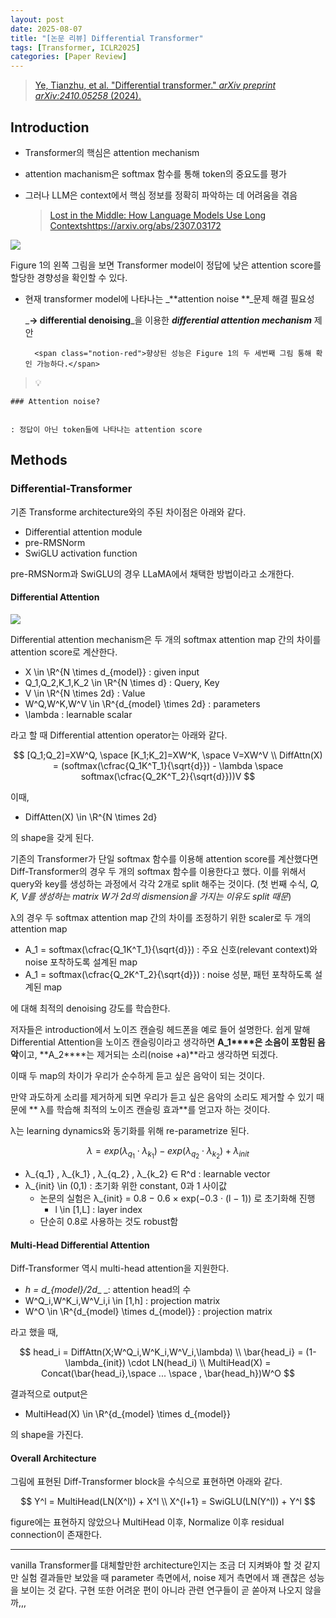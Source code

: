 ```yaml
---
layout: post
date: 2025-08-07
title: "[논문 리뷰] Differential Transformer"
tags: [Transformer, ICLR2025]
categories: [Paper Review]
---
```


> [Ye, Tianzhu, et al. "Differential transformer." ](https://arxiv.org/abs/2410.05258)[_arXiv preprint arXiv:2410.05258_](https://arxiv.org/abs/2410.05258)[ (2024).](https://arxiv.org/abs/2410.05258)



## Introduction

- Transformer의 핵심은 attention mechanism
- attention machanism은 softmax 함수를 통해 token의 중요도를 평가
- 그러나 LLM은 context에서 핵심 정보를 정확히 파악하는 데 어려움을 겪음

	> [Lost in the Middle: How Language Models Use Long Contextshttps://arxiv.org/abs/2307.03172](https://arxiv.org/abs/2307.03172)


![](https://prod-files-secure.s3.us-west-2.amazonaws.com/542b861c-36a8-4051-84e5-8804b6728dba/9083ea56-691a-4752-ae26-47f403431ac8/image.png?X-Amz-Algorithm=AWS4-HMAC-SHA256&X-Amz-Content-Sha256=UNSIGNED-PAYLOAD&X-Amz-Credential=ASIAZI2LB466YSXEXKLR%2F20251007%2Fus-west-2%2Fs3%2Faws4_request&X-Amz-Date=20251007T150116Z&X-Amz-Expires=3600&X-Amz-Security-Token=IQoJb3JpZ2luX2VjEA4aCXVzLXdlc3QtMiJGMEQCICNqxFa1t0zoNrr9mHyymxjSw148gsJGwC19mERQ8oYjAiAKVCuuriyphHgmrHmUyxTbD4bILXvJrJeX4vennm%2FF0CqIBAin%2F%2F%2F%2F%2F%2F%2F%2F%2F%2F8BEAAaDDYzNzQyMzE4MzgwNSIMMPlwvt%2FWaLESNyLAKtwDlBItF2Cm0YLGLAHQ%2FeCRUcMWpE3gusBrUcNHGaeqjT49anZL125rYrTkIp%2BGj%2B%2Fuz1Q7%2FqM4BUjb4hlmXBEG79UjBopJh%2Fg8utNqOItwvmbzHVqHv%2FMceT37wwhmmxbdKDvPVrQJqQPGbIL%2Brsa9i7w9EBvTH0mANFFa79rYsUQiqqAYBM9ojjidA7CwGQBkHSRj%2Bv418L0i1NNqW%2F7wxL%2FKlGcIK8HzYZZ61a7C8rs8KVxEpY5%2Boei%2BpWkEzpBAxBQlVOV6kxEj4VnU6fO4SJYmtb13igKa9jTuUXGlsECMf1x3qfwsWudR%2FufTZP1tvZ6a5kbg1jSh0mzdE5uDXfxlbaIyiiHSEJ4TA7hk71AbIFGj83DU8vrdUzjhiUHVIDWiNtel7FEZz7zLdyaVdDl3vQtTr1ywWeqo6dXixlxZvomU1xDzyhAbw5raTGAKG9ZlHfXvV1fUOin9%2BdeLeGrsRSCPfHAZuLllLjF%2BQNb%2FyEksZo9ZpOvDrQqyNUsHuZeKRb%2F7WRIDMlCmyHQiu73LWly1RZVE32hosXLGA8cre5c1srdQW6dyfjQc3UQMkqwNCKj2WcpQ9J%2FvXZP9wqOus%2B0yLsfjbK2E9uG7nsSDc2JX2SpjK8%2Bi8fUw976UxwY6pgHM3B%2Fdzb33Lgq7d%2F40njHWwFjcqDYNEAH80fdL%2B4IznwI%2Bhv0VEbSFu%2BOjLrQ0ir42%2FalN8mQeIpH4GheZIcjEB26bsS7TG%2Bx7JgFqolv%2BWKFXbn1novFRE77s%2BLtQgKgw6KBanuCUJSkMbjYHJNY%2F63VUnGQZGJJIPER7Uv13XYSGgE2Yyo5PnDGqhrmX8jXsOzvnYJHIdbHVKZiBix%2BDdvbKLrFw&X-Amz-Signature=08a5115fe9e4875e93a2bb99cdedf436abdc34e60808098d28acfb1c918a2418&X-Amz-SignedHeaders=host&x-amz-checksum-mode=ENABLED&x-id=GetObject)


Figure 1의 왼쪽 그림을 보면 Transformer model이 정답에 낮은 attention score를 할당한 경향성을 확인할 수 있다.

- 현재 transformer model에 나타나는 _**attention noise **_문제 해결 필요성

	_**→ differential denoising**_을 이용한 _**differential attention mechanism**_ 제안


		<span class="notion-red">향상된 성능은 Figure 1의 두 세번째 그림 통해 확인 가능하다.</span>


> 💡 


	### Attention noise?


	: 정답이 아닌 token들에 나타나는 attention score



## Methods



### Differential-Transformer


기존 Transforme architecture와의 주된 차이점은 아래와 같다.

- Differential attention module
- pre-RMSNorm
- SwiGLU activation function

pre-RMSNorm과 SwiGLU의 경우 LLaMA에서 채택한 방법이라고 소개한다.



#### Differential Attention


![](https://prod-files-secure.s3.us-west-2.amazonaws.com/542b861c-36a8-4051-84e5-8804b6728dba/116d70b2-1963-4810-9167-f4c7d8a06e8f/image.png?X-Amz-Algorithm=AWS4-HMAC-SHA256&X-Amz-Content-Sha256=UNSIGNED-PAYLOAD&X-Amz-Credential=ASIAZI2LB466YSXEXKLR%2F20251007%2Fus-west-2%2Fs3%2Faws4_request&X-Amz-Date=20251007T150116Z&X-Amz-Expires=3600&X-Amz-Security-Token=IQoJb3JpZ2luX2VjEA4aCXVzLXdlc3QtMiJGMEQCICNqxFa1t0zoNrr9mHyymxjSw148gsJGwC19mERQ8oYjAiAKVCuuriyphHgmrHmUyxTbD4bILXvJrJeX4vennm%2FF0CqIBAin%2F%2F%2F%2F%2F%2F%2F%2F%2F%2F8BEAAaDDYzNzQyMzE4MzgwNSIMMPlwvt%2FWaLESNyLAKtwDlBItF2Cm0YLGLAHQ%2FeCRUcMWpE3gusBrUcNHGaeqjT49anZL125rYrTkIp%2BGj%2B%2Fuz1Q7%2FqM4BUjb4hlmXBEG79UjBopJh%2Fg8utNqOItwvmbzHVqHv%2FMceT37wwhmmxbdKDvPVrQJqQPGbIL%2Brsa9i7w9EBvTH0mANFFa79rYsUQiqqAYBM9ojjidA7CwGQBkHSRj%2Bv418L0i1NNqW%2F7wxL%2FKlGcIK8HzYZZ61a7C8rs8KVxEpY5%2Boei%2BpWkEzpBAxBQlVOV6kxEj4VnU6fO4SJYmtb13igKa9jTuUXGlsECMf1x3qfwsWudR%2FufTZP1tvZ6a5kbg1jSh0mzdE5uDXfxlbaIyiiHSEJ4TA7hk71AbIFGj83DU8vrdUzjhiUHVIDWiNtel7FEZz7zLdyaVdDl3vQtTr1ywWeqo6dXixlxZvomU1xDzyhAbw5raTGAKG9ZlHfXvV1fUOin9%2BdeLeGrsRSCPfHAZuLllLjF%2BQNb%2FyEksZo9ZpOvDrQqyNUsHuZeKRb%2F7WRIDMlCmyHQiu73LWly1RZVE32hosXLGA8cre5c1srdQW6dyfjQc3UQMkqwNCKj2WcpQ9J%2FvXZP9wqOus%2B0yLsfjbK2E9uG7nsSDc2JX2SpjK8%2Bi8fUw976UxwY6pgHM3B%2Fdzb33Lgq7d%2F40njHWwFjcqDYNEAH80fdL%2B4IznwI%2Bhv0VEbSFu%2BOjLrQ0ir42%2FalN8mQeIpH4GheZIcjEB26bsS7TG%2Bx7JgFqolv%2BWKFXbn1novFRE77s%2BLtQgKgw6KBanuCUJSkMbjYHJNY%2F63VUnGQZGJJIPER7Uv13XYSGgE2Yyo5PnDGqhrmX8jXsOzvnYJHIdbHVKZiBix%2BDdvbKLrFw&X-Amz-Signature=ee32dc8579324619327387c61b93b8fdb2427bd77a3df34b90644fc8439e00a0&X-Amz-SignedHeaders=host&x-amz-checksum-mode=ENABLED&x-id=GetObject)


Differential attention mechanism은 두 개의 softmax attention map 간의 차이를 attention score로 계산한다.

- X \in \R^{N \times d\_{model}} : given input
- Q\_1,Q\_2,K\_1,K\_2 \in \R^{N \times d} : Query, Key
- V \in \R^{N \times 2d} : Value
- W^Q,W^K,W^V \in \R^{d\_{model} \times 2d} : parameters
- \lambda : learnable scalar

라고 할 때 Differential attention operator는 아래와 같다.


$$
[Q_1;Q_2]=XW^Q, \space [K_1;K_2]=XW^K, \space V=XW^V \\
DiffAttn(X) = (softmax(\cfrac{Q_1K^T_1}{\sqrt{d}}) - \lambda \space softmax(\cfrac{Q_2K^T_2}{\sqrt{d}}))V
$$


이때,

- DiffAtten(X) \in \R^{N \times 2d}

의 shape을 갖게 된다.


기존의 Transformer가 단일 softmax 함수를 이용해 attention score를 계산했다면 Diff-Transformer의 경우 두 개의 softmax 함수를 이용한다고 했다. 이를 위해서 query와 key를 생성하는 과정에서 각각 2개로 split 해주는 것이다. <span class="notion-red">(첫 번째 수식, </span><span class="notion-red">_Q, K, V를 생성하는 matrix W가 2d의 dismension을 가지는 이유도 split 때문_</span><span class="notion-red">)</span>


 λ의 경우 두 softmax attention map 간의 차이를 조정하기 위한 scaler로 두 개의 attention map

- A\_1 = softmax(\cfrac{Q\_1K^T\_1}{\sqrt{d}}) : 주요 신호(relevant context)와 noise 포착하도록 설계된 map
- A\_1 = softmax(\cfrac{Q\_2K^T\_2}{\sqrt{d}}) : noise 성분, 패턴 포착하도록 설계된 map 

에 대해 최적의 denoising 강도를 학습한다.


저자들은 introduction에서 노이즈 캔슬링 헤드폰을 예로 들어 설명한다. 쉽게 말해 Differential Attention을 노이즈 캔슬링이라고 생각하면 **A\_1****은 소음이 포함된 음악**이고, **A\_2****는 제거되는 소리(noise +a)**라고 생각하면 되겠다. 


이때 두 map의 차이가 우리가 순수하게 듣고 싶은 음악이 되는 것이다. 


만약 과도하게 소리를 제거하게 되면 우리가 듣고 싶은 음악의 소리도 제거할 수 있기 때문에 ** λ를 학습해 최적의 노이즈 캔슬링 효과**를 얻고자 하는 것이다.


λ는 learning dynamics와 동기화를 위해 re-parametrize 된다.


$$
\lambda = exp(\lambda_{q_1} \cdot \lambda_{k_1}) - exp(\lambda_{q_2} \cdot \lambda_{k_2}) + \lambda_{init}
$$

- λ\_{q\_1} , λ\_{k\_1} , λ\_{q\_2} , λ\_{k\_2} ∈ R^d : learnable vector
- λ\_{init} \in (0,1) : 초기화 위한 constant, 0과 1 사이값
	- 논문의 실험은 λ\_{init} = 0.8 − 0.6 × exp(−0.3 · (l − 1)) 로 초기화해 진행
		- l \in [1,L] : layer index
	- 단순히 0.8로 사용하는 것도 robust함


#### **Multi-Head Differential Attention**


Diff-Transformer 역시 multi-head attention을 지원한다.

- _h = d\_{model}/2d__ _: attention head의 수
- W^Q\_i,W^K\_i,W^V\_i,i \in [1,h] : projection matrix
- W^O \in \R^{d\_{model} \times d\_{model}} : projection matrix

라고 했을 때,


$$
head_i = DiffAttn(X;W^Q_i,W^K_i,W^V_i,\lambda) \\
\bar{head_i} = (1-\lambda_{init}) \cdot LN(head_i) \\
MultiHead(X) = Concat(\bar{head_i},\space ... \space , \bar{head_h})W^O
$$


결과적으로 output은

- MultiHead(X) \in \R^{d\_{model} \times d\_{model}}

의 shape을 가진다.



#### Overall Architecture


그림에 표현된 Diff-Transformer block을 수식으로 표현하면 아래와 같다.


$$
Y^l = MultiHead(LN(X^l)) + X^l \\
X^{l+1} = SwiGLU(LN(Y^l)) + Y^l
$$


figure에는 표현하지 않았으나 MultiHead 이후, Normalize 이후 residual connection이 존재한다.


---


vanilla Transformer를 대체할만한 architecture인지는 조금 더 지켜봐야 할 것 같지만 실험 결과들만 보았을 때 parameter 측면에서, noise 제거 측면에서 꽤 괜찮은 성능을 보이는 것 같다. 구현 또한 어려운 편이 아니라 관련 연구들이 곧 쏟아져 나오지 않을까,,,

